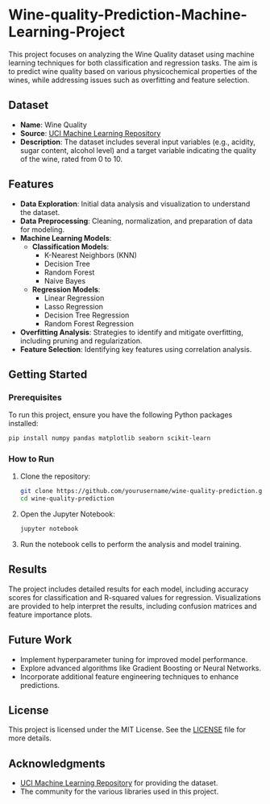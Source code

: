 # Wine-quality-Prediction-Machine-Learning-Project
This project focuses on analyzing the Wine Quality dataset using machine learning techniques for both classification and regression tasks. The aim is to predict wine quality based on various physicochemical properties of the wines, while addressing issues such as overfitting and feature selection.

## Dataset

- **Name**: Wine Quality
- **Source**: [UCI Machine Learning Repository](https://archive.ics.uci.edu/dataset/186/wine+quality)
- **Description**: The dataset includes several input variables (e.g., acidity, sugar content, alcohol level) and a target variable indicating the quality of the wine, rated from 0 to 10.

## Features

- **Data Exploration**: Initial data analysis and visualization to understand the dataset.
- **Data Preprocessing**: Cleaning, normalization, and preparation of data for modeling.
- **Machine Learning Models**:
  - **Classification Models**:
    - K-Nearest Neighbors (KNN)
    - Decision Tree
    - Random Forest
    - Naive Bayes
  - **Regression Models**:
    - Linear Regression
    - Lasso Regression
    - Decision Tree Regression
    - Random Forest Regression
- **Overfitting Analysis**: Strategies to identify and mitigate overfitting, including pruning and regularization.
- **Feature Selection**: Identifying key features using correlation analysis.

## Getting Started

### Prerequisites

To run this project, ensure you have the following Python packages installed:

```bash
pip install numpy pandas matplotlib seaborn scikit-learn
```

### How to Run

1. Clone the repository:

   ```bash
   git clone https://github.com/yourusername/wine-quality-prediction.git
   cd wine-quality-prediction
   ```

2. Open the Jupyter Notebook:

   ```bash
   jupyter notebook
   ```

3. Run the notebook cells to perform the analysis and model training.

## Results

The project includes detailed results for each model, including accuracy scores for classification and R-squared values for regression. Visualizations are provided to help interpret the results, including confusion matrices and feature importance plots.

## Future Work

- Implement hyperparameter tuning for improved model performance.
- Explore advanced algorithms like Gradient Boosting or Neural Networks.
- Incorporate additional feature engineering techniques to enhance predictions.

## License

This project is licensed under the MIT License. See the [LICENSE](LICENSE) file for more details.

## Acknowledgments

- [UCI Machine Learning Repository](https://archive.ics.uci.edu/dataset/186/wine+quality) for providing the dataset.
- The community for the various libraries used in this project.
